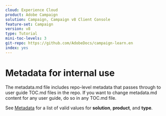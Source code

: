 ```yaml
---
cloud: Experience Cloud
product: Adobe Campaign
solution: Campaign, Campaign v8 Client Console
feature-set: Campaign
version: v8
type: Tutorial
mini-toc-levels: 3
git-repo: https://github.com/AdobeDocs/campaign-learn.en
index: yes
---
```


# Metadata for internal use

The metadata.md file includes repo-level metadata that passes through to user guide TOC.md files in the repo. If you want to change metadata.md content for any user guide, do so in any TOC.md file.

See [Metadata](https://experienceleague.adobe.com/docs/authoring-guide-exl/using/editing/user-guide-setup/metadata.html?lang=en) for a list of valid values for **solution**, **product**, and **type**.
